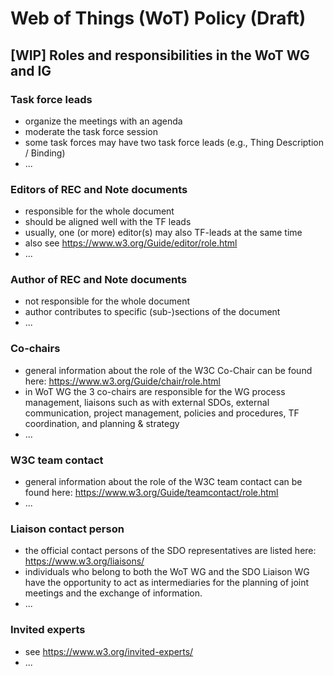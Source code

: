 # Web of Things (WoT) Policy (Draft)
## [WIP] Roles and responsibilities in the WoT WG and IG

### Task force leads
- organize the meetings with an agenda
- moderate the task force session
- some task forces may have two task force leads (e.g., Thing Description / Binding)
- ...

### Editors of REC and Note documents
- responsible for the whole document
- should be aligned well with the TF leads
- usually, one (or more) editor(s) may also TF-leads at the same time
- also see https://www.w3.org/Guide/editor/role.html
- ...

### Author of REC and Note documents
- not responsible for the whole document
- author contributes to specific (sub-)sections of the document
- ...

### Co-chairs
- general information about the role of the W3C Co-Chair can be found here: https://www.w3.org/Guide/chair/role.html
- in WoT WG the 3 co-chairs are responsible for the WG process management, liaisons such as with external SDOs, external communication, project management, policies and procedures, TF coordination, and planning & strategy
- ...

### W3C team contact
- general information about the role of the W3C team contact can be found here: https://www.w3.org/Guide/teamcontact/role.html
- ...
  
### Liaison contact person
- the official contact persons of the SDO representatives are listed here: https://www.w3.org/liaisons/
- individuals who belong to both the WoT WG and the SDO Liaison WG have the opportunity to act as intermediaries for the planning of joint meetings and the exchange of information. 
- ...

### Invited experts
- see https://www.w3.org/invited-experts/
- ...
